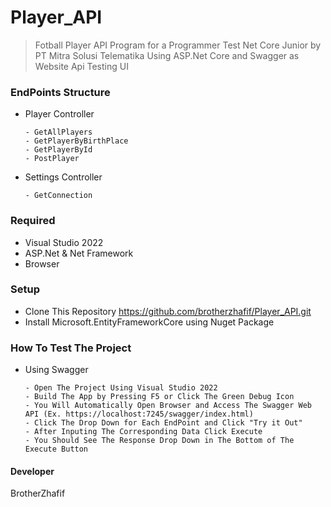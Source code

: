 # Player_API
> Fotball Player API Program for a Programmer Test Net Core Junior by PT Mitra Solusi Telematika
> Using ASP.Net Core and Swagger as Website Api Testing UI

### EndPoints Structure
- Player Controller

      - GetAllPlayers
      - GetPlayerByBirthPlace
      - GetPlayerById
      - PostPlayer

- Settings Controller

      - GetConnection   

### Required
- Visual Studio 2022
- ASP.Net & Net Framework
- Browser

### Setup
- Clone This Repository https://github.com/brotherzhafif/Player_API.git
- Install Microsoft.EntityFrameworkCore using Nuget Package

### How To Test The Project
- Using Swagger

      - Open The Project Using Visual Studio 2022
      - Build The App by Pressing F5 or Click The Green Debug Icon
      - You Will Automatically Open Browser and Access The Swagger Web API (Ex. https://localhost:7245/swagger/index.html)
      - Click The Drop Down for Each EndPoint and Click "Try it Out"
      - After Inputing The Corresponding Data Click Execute
      - You Should See The Response Drop Down in The Bottom of The Execute Button


#### Developer
BrotherZhafif
      
